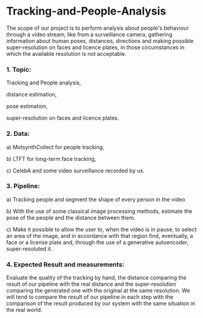 # Tracking-and-People-Analysis

The scope of our project is to perform analysis about people's behaviour through a video
stream, like from a surveillance camera, gathering information about human poses,
distances, directions and making possible super-resolution on faces and licence plates, in
those circumstances in which the available resolution is not acceptable.


### 1. Topic: 
Tracking and People analysis,

distance estimation,

pose estimation,

super-resolution on faces and licence plates.

### 2. Data:
a) MotsynthCollect for people tracking,

b) LTFT for long-term face tracking,

c) CelebA and some video surveillance recorded by us.

### 3. Pipeline:
a) Tracking people and segment the shape of every person in the video

b) With the use of some classical image processing methods, estimate the pose
of the people and the distance between them.

c) Make it possible to allow the user to, when the video is in pause, to select an
area of the image, and in accordance with that region find, eventually, a face
or a license plate and, through the use of a generative autoencoder,
super-resoluted it.

### 4. Expected Result and measurements:
Evaluate the quality of the tracking by hand, the
distance comparing the result of our pipeline with the real distance and the
super-resolution comparing the generated one with the original at the same
resolution. We will tend to compare the result of our pipeline in each step with the
comparison of the result produced by our system with the same situation in the real
world.
